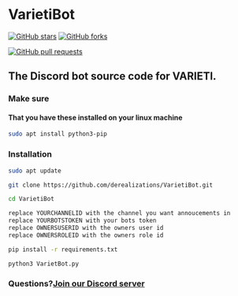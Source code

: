 # VarietiBot
[![GitHub stars](https://img.shields.io/github/stars/derealizations/NTmon.svg)](https://github.com/derealizations/VarietiBot/stargazers)
[![GitHub forks](https://img.shields.io/github/forks/derealizations/NTmon.svg)](https://github.com/derealizations/VarietiBot/network/members)

[![GitHub pull requests](https://img.shields.io/github/issues-pr/derealizations/VarietiBot.svg)](https://github.com/derealizations/VarietiBot/pulls)
## The Discord bot source code for VARIETI.

### Make sure
#### That you have these installed on your linux machine
```bash
sudo apt install python3-pip
```
### Installation
```bash
sudo apt update
```
```bash
git clone https://github.com/derealizations/VarietiBot.git
```
```bash
cd VarietiBot
```
```bash
replace YOURCHANNELID with the channel you want annoucements in
replace YOURBOTSTOKEN with your bots token
replace OWNERSUSERID with the owners user id
replace OWNERSROLEID with the owners role id
```
```bash
pip install -r requirements.txt
```
```bash
python3 VarietBot.py
```
### Questions?[Join our Discord server](https://discord.gg/28mFzDeG6U)

